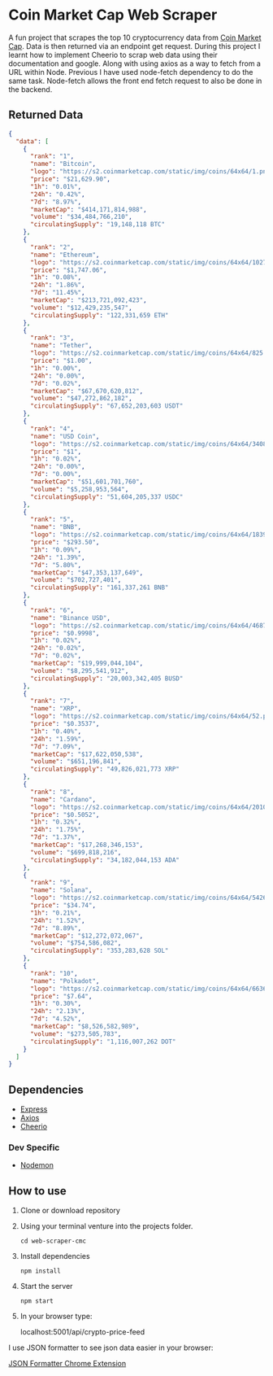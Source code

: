 # Coin Market Cap Web Scraper

A fun project that scrapes the top 10 cryptocurrency data from [Coin Market Cap](https://coinmarketcap.com/). Data is then returned via an endpoint get request. During this project I learnt how to implement Cheerio to scrap web data using their documentation and google. Along with using axios as a way to fetch from a URL within Node. Previous I have used node-fetch dependency to do the same task. Node-fetch allows the front end fetch request to also be done in the backend.

## Returned Data

```json
{
  "data": [
    {
      "rank": "1",
      "name": "Bitcoin",
      "logo": "https://s2.coinmarketcap.com/static/img/coins/64x64/1.png",
      "price": "$21,629.90",
      "1h": "0.01%",
      "24h": "0.42%",
      "7d": "8.97%",
      "marketCap": "$414,171,814,988",
      "volume": "$34,484,766,210",
      "circulatingSupply": "19,148,118 BTC"
    },
    {
      "rank": "2",
      "name": "Ethereum",
      "logo": "https://s2.coinmarketcap.com/static/img/coins/64x64/1027.png",
      "price": "$1,747.06",
      "1h": "0.08%",
      "24h": "1.86%",
      "7d": "11.45%",
      "marketCap": "$213,721,092,423",
      "volume": "$12,429,235,547",
      "circulatingSupply": "122,331,659 ETH"
    },
    {
      "rank": "3",
      "name": "Tether",
      "logo": "https://s2.coinmarketcap.com/static/img/coins/64x64/825.png",
      "price": "$1.00",
      "1h": "0.00%",
      "24h": "0.00%",
      "7d": "0.02%",
      "marketCap": "$67,670,620,812",
      "volume": "$47,272,862,182",
      "circulatingSupply": "67,652,203,603 USDT"
    },
    {
      "rank": "4",
      "name": "USD Coin",
      "logo": "https://s2.coinmarketcap.com/static/img/coins/64x64/3408.png",
      "price": "$1",
      "1h": "0.02%",
      "24h": "0.00%",
      "7d": "0.00%",
      "marketCap": "$51,601,701,760",
      "volume": "$5,258,953,564",
      "circulatingSupply": "51,604,205,337 USDC"
    },
    {
      "rank": "5",
      "name": "BNB",
      "logo": "https://s2.coinmarketcap.com/static/img/coins/64x64/1839.png",
      "price": "$293.50",
      "1h": "0.09%",
      "24h": "1.39%",
      "7d": "5.80%",
      "marketCap": "$47,353,137,649",
      "volume": "$702,727,401",
      "circulatingSupply": "161,337,261 BNB"
    },
    {
      "rank": "6",
      "name": "Binance USD",
      "logo": "https://s2.coinmarketcap.com/static/img/coins/64x64/4687.png",
      "price": "$0.9998",
      "1h": "0.02%",
      "24h": "0.02%",
      "7d": "0.02%",
      "marketCap": "$19,999,044,104",
      "volume": "$8,295,541,912",
      "circulatingSupply": "20,003,342,405 BUSD"
    },
    {
      "rank": "7",
      "name": "XRP",
      "logo": "https://s2.coinmarketcap.com/static/img/coins/64x64/52.png",
      "price": "$0.3537",
      "1h": "0.40%",
      "24h": "1.59%",
      "7d": "7.09%",
      "marketCap": "$17,622,050,538",
      "volume": "$651,196,841",
      "circulatingSupply": "49,826,021,773 XRP"
    },
    {
      "rank": "8",
      "name": "Cardano",
      "logo": "https://s2.coinmarketcap.com/static/img/coins/64x64/2010.png",
      "price": "$0.5052",
      "1h": "0.32%",
      "24h": "1.75%",
      "7d": "1.37%",
      "marketCap": "$17,268,346,153",
      "volume": "$699,818,216",
      "circulatingSupply": "34,182,044,153 ADA"
    },
    {
      "rank": "9",
      "name": "Solana",
      "logo": "https://s2.coinmarketcap.com/static/img/coins/64x64/5426.png",
      "price": "$34.74",
      "1h": "0.21%",
      "24h": "1.52%",
      "7d": "8.89%",
      "marketCap": "$12,272,072,067",
      "volume": "$754,586,082",
      "circulatingSupply": "353,283,628 SOL"
    },
    {
      "rank": "10",
      "name": "Polkadot",
      "logo": "https://s2.coinmarketcap.com/static/img/coins/64x64/6636.png",
      "price": "$7.64",
      "1h": "0.30%",
      "24h": "2.13%",
      "7d": "4.52%",
      "marketCap": "$8,526,582,989",
      "volume": "$273,505,783",
      "circulatingSupply": "1,116,007,262 DOT"
    }
  ]
}
```

## Dependencies

- [Express](https://www.npmjs.com/package/express)
- [Axios](https://www.npmjs.com/package/axios)
- [Cheerio](https://www.npmjs.com/package/cheerio)

### Dev Specific

- [Nodemon](https://www.npmjs.com/package/nodemon)

## How to use

1. Clone or download repository
2. Using your terminal venture into the projects folder.
   ```
   cd web-scraper-cmc
   ```
3. Install dependencies
   ```
   npm install
   ```
4. Start the server
   ```
   npm start
   ```
5. In your browser type:

   localhost:5001/api/crypto-price-feed

I use JSON formatter to see json data easier in your browser:

[JSON Formatter Chrome Extension](https://chrome.google.com/webstore/detail/json-formatter/mhimpmpmffogbmmkmajibklelopddmjf)
